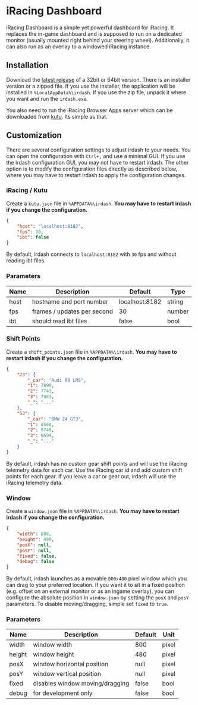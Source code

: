 # iRacing Dashboard

iRacing Dashboard is a simple yet powerful dashboard for iRacing. It replaces the in-game dashboard and is supposed to run on a dedicated monitor (usually mounted right behind your steering wheel). Additionally, it can also run as an overlay to a windowed iRacing instance.

## Installation

Download the [latest release](https://github.com/pminnieur/irdash/releases) of a 32bit or 64bit version. There is an installer version
or a zipped file. If you use the installer, the application will be installed in `%LocalAppData%\irdash`. If you use the zip file, unpack it where you want and run the `irdash.exe`.

You also need to run the iRacing Browser Apps server which can be downloaded from [kutu](http://ir-apps.kutu.ru/). Its simple as that.

## Customization

There are several configuration settings to adjust irdash to your needs. You can open the configuration with `Ctrl+,` and use a minimal
GUI. If you use the irdash configuration GUI, you may not have to restart irdash. The other option is to modify the configuration files directly as described below, where you may have to restart irdash to apply the configuration changes.

### iRacing / Kutu

Create a `kutu.json` file in `%APPDATA%\irdash`. **You may have to restart irdash if you change the configuration.**

``` json
{
    "host": "localhost:8182",
    "fps": 30,
    "ibt": false
}
```

By default, irdash connects to `localhost:8182` with `30` fps and without reading ibt files.

### Parameters

| Name | Description | Default | Type |
| ---- | ----------- | ------- | ---- |
| host | hostname and port number | localhost:8182 | string |
| fps | frames / updates per second | 30 | number |
| ibt | should read ibt files | false | bool |

### Shift Points

Create a `shift_points.json` file in `%APPDATA%\irdash`. **You may have to restart irdash if you change the configuration.**

``` json
{
    "73": {
        "_car": "Audi R8 LMS",
        "1": 7899,
        "2": 7743,
        "3": 7983,
        "_": "..."
    },
    "53": {
        "_car": "BMW Z4 GT3",
        "1": 8568,
        "2": 8749,
        "3": 8694,
        "_": "..."
    }
}
```

By default, irdash has no custom gear shift points and will use the iRacing telemetry data for each car. Use the iRacing car id
and add custom shift points for each gear. If you leave a car or gear out, irdash will use the iRacing telemetry data.

### Window

Create a `window.json` file in `%APPDATA%\irdash`. **You may have to restart irdash if you change the configuration.**

``` json
{
    "width": 800,
    "height": 480,
    "posX": null,
    "posY": null,
    "fixed": false,
    "debug": false
}
```

By default, irdash launches as a movable `800x480` pixel window which you can drag to your preferred location. If you want it to sit in a fixed position (e.g. offset on an external monitor or as an ingame overlay), you can configure the absolute position in `window.json` by setting the `posX` and `posY` parameters. To disable moving/dragging, simple set `fixed` to `true`.

### Parameters

| Name | Description | Default | Unit |
| ---- | ----------- | ------- | ---- |
| width | window width | 800 | pixel |
| height | window height | 480 | pixel |
| posX | window horizontal position | null | pixel |
| posY | window vertical position | null | pixel |
| fixed | disables window moving/dragging | false | bool |
| debug | for development only | false | bool |
